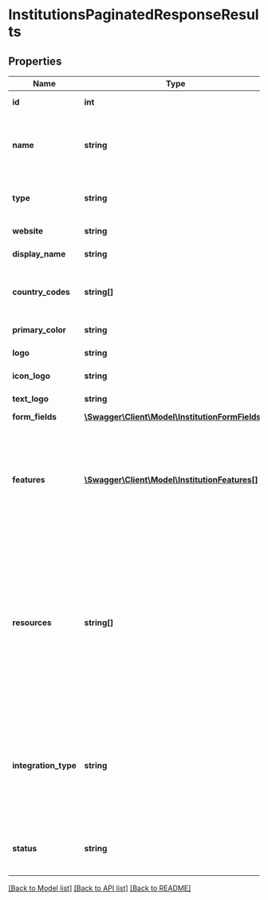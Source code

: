 # InstitutionsPaginatedResponseResults

## Properties
Name | Type | Description | Notes
------------ | ------------- | ------------- | -------------
**id** | **int** | The ID of the institution as designated by Belvo. | [optional] 
**name** | **string** | The name of the institution, as designated by Belvo.  Please see our [Institutions](https://developers.belvo.com/docs/institution) DevPortal article for a detailed list of institution names. | [optional] 
**type** | **string** | The type of institution. We return one of the following values:    - &#x60;bank&#x60;   - &#x60;fiscal&#x60;   - &#x60;employment&#x60; | [optional] 
**website** | **string** | The URL of the institution&#x27;s website. | [optional] 
**display_name** | **string** | The customer-facing name of the institution. | [optional] 
**country_codes** | **string[]** | The country codes where the institution is available, for example: - 🇧🇷 BR (Brazil) - 🇨🇴 CO (Colombia) - 🇲🇽 MX (Mexico) | [optional] 
**primary_color** | **string** | The primary color on the institution&#x27;s website. | [optional] 
**logo** | **string** | The URL of the institution&#x27;s logo. | [optional] 
**icon_logo** | **string** | The URL of the institution&#x27;s icon logo. | [optional] 
**text_logo** | **string** | The URL of the institution&#x27;s text logo. | [optional] 
**form_fields** | [**\Swagger\Client\Model\InstitutionFormFields[]**](InstitutionFormFields.md) |  | [optional] 
**features** | [**\Swagger\Client\Model\InstitutionFeatures[]**](InstitutionFeatures.md) | The features that the institution supports. If the institution has no special features, then Belvo returns an empty array.  Here is a list of the available features: - &#x60;token_required&#x60; indicates that the institution may require a token during link creation or when making any other requests. | [optional] 
**resources** | **string[]** | A list of Belvo resources that you can use with the institution. This list includes one or more of the following resources:    - &#x60;ACCOUNTS&#x60;   - &#x60;BALANCES&#x60;   - &#x60;EMPLOYMENT_RECORDS&#x60;   - &#x60;INCOMES&#x60;   - &#x60;INVOICES&#x60;   - &#x60;OWNERS&#x60;   - &#x60;RECURRING_EXPENSES&#x60;   - &#x60;RISK_INSIGHTS&#x60;   - &#x60;TRANSACTIONS&#x60;   - &#x60;TAX_COMPLIANCE_STATUS&#x60;   - &#x60;TAX_DECLARATIONS&#x60;   - &#x60;TAX_RETENTIONS&#x60;   - &#x60;TAX_RETURNS&#x60;   - &#x60;TAX_STATUS&#x60; | [optional] 
**integration_type** | **string** | The type of technology used to access the institution. We return one of the following values:  - &#x60;credentials&#x60;: Uses Belvo&#x27;s scraping technology, combined with user credentials, to perform requests. - &#x60;openfinance&#x60;: Uses the bank&#x27;s open finance API to perform requests. | [optional] 
**status** | **string** | Indicates whether Belvo&#x27;s integration with the institution is currently active (&#x60;healthy&#x60;) or undergoing maintenance (&#x60;down&#x60;). | [optional] 

[[Back to Model list]](../../README.md#documentation-for-models) [[Back to API list]](../../README.md#documentation-for-api-endpoints) [[Back to README]](../../README.md)

